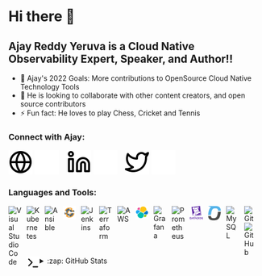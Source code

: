 <!--
**ajayryeruva/ajayryeruva** is a ✨ _special_ ✨ repository because its `README.md` (this file) appears on your GitHub profile.

Here are some ideas to get you started:

- 🔭 I’m currently working on ...
- 🌱 I’m currently learning ...
- 👯 I’m looking to collaborate on ...
- 🤔 I’m looking for help with ...
- 💬 Ask me about ...
- 📫 How to reach me: ...
- 😄 Pronouns: ...
- ⚡ Fun fact: ...
-->

# Hi there 👋 

## Ajay Reddy Yeruva is a Cloud Native Observability Expert, Speaker, and Author!!

- 🥅 Ajay's 2022 Goals: More contributions to OpenSource Cloud Native Technology Tools
- 👯 He is looking to collaborate with other content creators, and open source contributors
- ⚡ Fun fact: He loves to play Chess, Cricket and Tennis

### Connect with Ajay:

[![website](./img/globe-light.svg)](https://ajayryeruva.wixsite.com/home#gh-light-mode-only)
[![website](./img/globe-dark.svg)](https://ajayryeruva.wixsite.com/hom#gh-dark-mode-only)
&nbsp;&nbsp;
[![website](./img/linkedin-light.svg)](https://www.linkedin.com/in/ajayryeruva#gh-light-mode-only)
[![website](./img/linkedin-dark.svg)](https://www.linkedin.com/in/ajayryeruva#gh-dark-mode-only)
&nbsp;&nbsp;
[![website](./img/twitter-light.svg)](https://twitter.com/ajayreddyyeruv1#gh-light-mode-only)
[![website](./img/twitter-dark.svg)](https://twitter.com/ajayreddyyeruv1#gh-dark-mode-only)
&nbsp;&nbsp;


### Languages and Tools:

<img align="left" alt="Visual Studio Code" width="26px" src="https://cdn.jsdelivr.net/gh/devicons/devicon/icons/vscode/vscode-original.svg" style="padding-right:10px;" />
<img align="left" alt="Kubernetes" width="26px" src="https://cdn.jsdelivr.net/gh/devicons/devicon/icons/kubernetes/kubernetes-plain.svg" style="padding-right:10px;" />
<img align="left" alt="Ansible" width="26px" src="https://cdn.jsdelivr.net/gh/devicons/devicon/icons/ansible/ansible-original.svg" style="padding-right:10px;" />
<img align="left" alt="Chef" width="26px" src="./img/chef.png" style="padding-right:10px;" />
<img align="left" alt="Jenkins" width="26px" src="https://cdn.jsdelivr.net/gh/devicons/devicon/icons/jenkins/jenkins-original.svg" style="padding-right:10px;" />
<img align="left" alt="Terraform" width="26px" src="https://cdn.jsdelivr.net/gh/devicons/devicon/icons/terraform/terraform-original.svg" style="padding-right:10px;" />
<img align="left" alt="AWS" width="26px" src="https://cdn.jsdelivr.net/gh/devicons/devicon/icons/amazonwebservices/amazonwebservices-original.svg" style="padding-right:10px;" />
<img align="left" alt="ELK" width="26px" src="./img/elastic-logo-cluster.svg" style="padding-right:10px;" />
<img align="left" alt="Grafana" width="26px" src="https://cdn.jsdelivr.net/gh/devicons/devicon/icons/grafana/grafana-original.svg" style="padding-right:10px;" />
<img align="left" alt="Prometheus" width="26px" src="https://cdn.jsdelivr.net/gh/devicons/devicon/icons/prometheus/prometheus-original.svg" style="padding-right:10px;" />
<img align="left" alt="DataDog" width="26px" src="./img/Datadog.png" style="padding-right:10px;" />
<img align="left" alt="OverOps" width="26px" src="./img/OverOps.png" style="padding-right:10px;" />
<img align="left" alt="MySQL" width="26px" src="https://cdn.jsdelivr.net/gh/devicons/devicon/icons/mysql/mysql-original.svg" style="padding-right:10px;" />
<img align="left" alt="Git" width="26px" src="https://cdn.jsdelivr.net/gh/devicons/devicon/icons/git/git-original.svg" style="padding-right:10px;" />
<img align="left" alt="GitHub" width="26px" src="https://user-images.githubusercontent.com/3369400/139447912-e0f43f33-6d9f-45f8-be46-2df5bbc91289.png" style="padding-right:10px;" />
<img align="left" alt="Terminal" width="26px" src="./img/terminal-light.svg" />

<br />
<br />


<details>
  <summary>:zap: GitHub Stats</summary>

  <img align="left" alt="codeSTACKr's GitHub Stats" src="https://github-readme-stats.vercel.app/api?username=ajayryeruva&show_icons=true&hide_border=false&title_color=ff652f&icon_color=FFE400&bg_color=09131B&text_color=ffffff&border_color=0c1a25" />

</details>

[website]: https://codeSTACKr.com
[twitter]: https://twitter.com/codeSTACKr
[linkedin]: https://linkedin.com/in/codeSTACKr